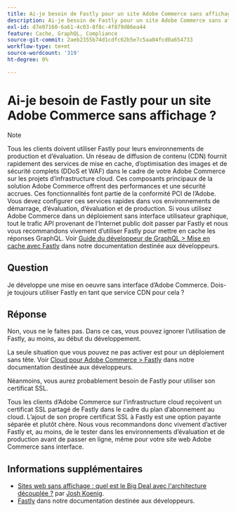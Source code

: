 ```yaml
---
title: Ai-je besoin de Fastly pour un site Adobe Commerce sans affichage ?
description: Ai-je besoin de Fastly pour un site Adobe Commerce sans affichage ?
exl-id: d7e07160-6a61-4c03-8f8c-4f879d86ea44
feature: Cache, GraphQL, Compliance
source-git-commit: 2aeb2355b74d1cdfc62b5e7c5aa04fcd0a654733
workflow-type: tm+mt
source-wordcount: '319'
ht-degree: 0%

---
```


# Ai-je besoin de Fastly pour un site Adobe Commerce sans affichage ?

>[!NOTE]
>
>Tous les clients doivent utiliser Fastly pour leurs environnements de production et d’évaluation. Un réseau de diffusion de contenu (CDN) fournit rapidement des services de mise en cache, d’optimisation des images et de sécurité complets (DDoS et WAF) dans le cadre de votre Adobe Commerce sur les projets d’infrastructure cloud. Ces composants principaux de la solution Adobe Commerce offrent des performances et une sécurité accrues. Ces fonctionnalités font partie de la conformité PCI de l’Adobe. Vous devez configurer ces services rapides dans vos environnements de démarrage, d’évaluation, d’évaluation et de production. Si vous utilisez Adobe Commerce dans un déploiement sans interface utilisateur graphique, tout le trafic API provenant de l’Internet public doit passer par Fastly et nous vous recommandons vivement d’utiliser Fastly pour mettre en cache les réponses GraphQL. Voir [Guide du développeur de GraphQL > Mise en cache avec Fastly](https://developer.adobe.com/commerce/webapi/graphql/usage/caching/#caching-with-fastly) dans notre documentation destinée aux développeurs.

## **Question**

Je développe une mise en oeuvre sans interface d’Adobe Commerce. Dois-je toujours utiliser Fastly en tant que service CDN pour cela ?

## **Réponse**

Non, vous ne le faites pas. Dans ce cas, vous pouvez ignorer l’utilisation de Fastly, au moins, au début du développement.

La seule situation que vous pouvez ne pas activer est pour un déploiement sans tête.
Voir [Cloud pour Adobe Commerce > Fastly](https://experienceleague.adobe.com/fr/docs/commerce-cloud-service/user-guide/cdn/fastly) dans notre documentation destinée aux développeurs.

Néanmoins, vous aurez probablement besoin de Fastly pour utiliser son certificat SSL.

Tous les clients d’Adobe Commerce sur l’infrastructure cloud reçoivent un certificat SSL partagé de Fastly dans le cadre du plan d’abonnement au cloud. L’ajout de son propre certificat SSL à Fastly est une option payante séparée et plutôt chère. Nous vous recommandons donc vivement d’activer Fastly et, au moins, de le tester dans les environnements d’évaluation et de production avant de passer en ligne, même pour votre site web Adobe Commerce sans interface.

## Informations supplémentaires

* [Sites web sans affichage : quel est le Big Deal avec l&#39;architecture découplée ?](https://pantheon.io/blog/headless-websites-whats-big-deal-decoupled-architecture) par [Josh Koenig](https://pantheon.io/team/josh-koenig).
* [Fastly](https://experienceleague.adobe.com/fr/docs/commerce-cloud-service/user-guide/cdn/fastly) dans notre documentation destinée aux développeurs.
